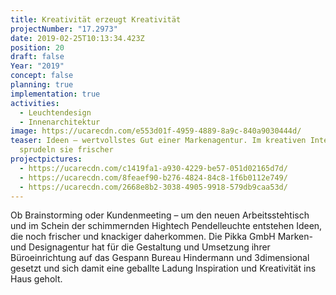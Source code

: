 ```yaml
---
title: Kreativität erzeugt Kreativität
projectNumber: "17.2973"
date: 2019-02-25T10:13:34.423Z
position: 20
draft: false
Year: "2019"
concept: false
planning: true
implementation: true
activities:
  - Leuchtendesign
  - Innenarchitektur
image: https://ucarecdn.com/e553d01f-4959-4889-8a9c-840a9030444d/
teaser: Ideen – wertvollstes Gut einer Markenagentur. Im kreativen Interieur
  sprudeln sie frischer
projectpictures:
  - https://ucarecdn.com/c1419fa1-a930-4229-be57-051d02165d7d/
  - https://ucarecdn.com/8feaef90-b276-4824-84c8-1f6b0112e749/
  - https://ucarecdn.com/2668e8b2-3038-4905-9918-579db9caa53d/
---
```

Ob Brainstorming oder Kundenmeeting – um den neuen Arbeitsstehtisch und im Schein der schimmernden Hightech Pendelleuchte entstehen Ideen, die noch frischer und knackiger daherkommen. Die Pikka GmbH Marken- und Designagentur hat für die Gestaltung und Umsetzung ihrer Büroeinrichtung auf das Gespann Bureau Hindermann und 3dimensional gesetzt und sich damit eine geballte Ladung Inspiration und Kreativität ins Haus geholt.
